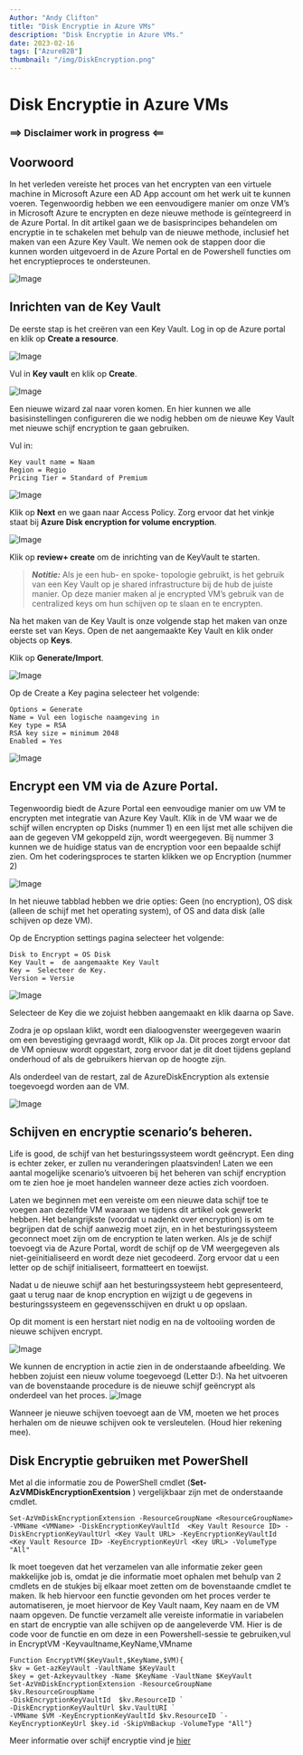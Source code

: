 ```yaml
---
Author: "Andy Clifton"
title: "Disk Encryptie in Azure VMs"
description: "Disk Encryptie in Azure VMs."
date: 2023-02-16
tags: ["AzureB2B"]
thumbnail: "/img/DiskEncryption.png"
---
```


# Disk Encryptie in Azure VMs

### ==> Disclaimer work in progress <==

## Voorwoord
In het verleden vereiste het proces van het encrypten van een virtuele machine in Microsoft Azure een AD App account om het werk uit te kunnen voeren.
Tegenwoordig hebben we een eenvoudigere manier om onze VM’s in Microsoft Azure te encrypten en deze nieuwe methode is geïntegreerd in de Azure Portal.
In dit artikel gaan we de basisprincipes behandelen om encryptie in te schakelen met behulp van de nieuwe methode, inclusief het maken van een Azure Key Vault.
We nemen ook de stappen door die kunnen worden uitgevoerd in de Azure Portal en de Powershell functies om het encryptieproces te ondersteunen.

![Image](/Images/Encryptie/Diagram.png)

## Inrichten van de Key Vault
De eerste stap is het creëren van een Key Vault.
Log in op de Azure portal en klik op **Create a resource**.

![Image](/Images/Encryptie/CreateResource.png)

Vul in **Key vault** en klik op **Create**.

![Image](/Images/Encryptie/CreateKeyvault.png)

Een nieuwe wizard zal naar voren komen. En hier kunnen we alle basisinstellingen configureren die we nodig hebben om de nieuwe Key Vault met nieuwe schijf encryption te gaan gebruiken.

Vul in: 
~~~
Key vault name = Naam 
Region = Regio
Pricing Tier = Standard of Premium
~~~
![Image](/Images/Encryptie/KeyvaultSettings.png)

Klik op **Next** en we gaan naar Access Policy. 
Zorg ervoor dat het vinkje staat bij **Azure Disk encryption for volume encryption**. 

![Image](/Images/Encryptie/ResourceAccess.png)

Klik op **review+ create** om de inrichting van de KeyVault te starten.


> **_Notitie:_** Als je een hub- en spoke- topologie gebruikt, is het gebruik van een Key Vault op je shared infrastructure bij de hub de juiste manier.
Op deze manier maken al je encrypted VM’s gebruik van de centralized keys om hun schijven op te slaan en te encrypten.

Na het maken van de Key Vault is onze volgende stap het maken van onze eerste set van Keys. Open de net aangemaakte Key Vault en klik onder objects op **Keys**.

Klik op **Generate/Import**.

![Image](/Images/Encryptie/Keys.png)

Op de Create a Key pagina selecteer het volgende:
~~~
Options = Generate
Name = Vul een logische naamgeving in
Key type = RSA
RSA key size = minimum 2048
Enabled = Yes
~~~

![Image](/Images/Encryptie/CreateKeys.png)

## Encrypt een VM via de Azure Portal.


Tegenwoordig biedt de Azure Portal een eenvoudige manier om uw VM te encrypten met integratie van Azure Key Vault.
Klik in de VM waar we de schijf willen encrypten op Disks (nummer 1) en een lijst met alle schijven die aan de gegeven VM gekoppeld zijn, wordt weergegeven.
Bij nummer 3 kunnen we de huidige status van de encryption  voor een bepaalde schijf zien.
Om het coderingsproces te starten klikken we op Encryption (nummer 2)

![Image](/Images/Encryptie/EncryptDisk.png)

In het nieuwe tabblad hebben we drie opties: Geen (no encryption), OS disk (alleen de schijf met het operating system), of OS and data disk (alle schijven op deze VM).

Op de Encryption settings pagina selecteer het volgende:

~~~~
Disk to Encrypt = OS Disk
Key Vault =  de aangemaakte Key Vault
Key =  Selecteer de Key.
Version = Versie 
~~~~
![Image](/Images/Encryptie/Encryptionsettings.png)

Selecteer de Key die we zojuist hebben aangemaakt en klik daarna op Save.

Zodra je op opslaan klikt, wordt een dialoogvenster weergegeven waarin om een bevestiging gevraagd wordt, Klik op Ja.
Dit proces zorgt ervoor dat de VM opnieuw wordt opgestart, zorg ervoor dat je dit doet tijdens gepland onderhoud of als de gebruikers hiervan op de hoogte zijn.

Als onderdeel van de restart, zal de AzureDiskEncryption als extensie toegevoegd worden aan de VM.

![Image](/Images/Encryptie/AzureDiskEncryptionExtensie.png)


## Schijven en encryptie scenario’s beheren.

Life is good, de schijf van het besturingssysteem wordt geëncrypt.
Een ding is echter zeker, er zullen nu veranderingen plaatsvinden!
Laten we een aantal mogelijke scenario’s uitvoeren bij het beheren van schijf encryption om te zien hoe je moet handelen wanneer deze acties zich voordoen.

Laten we beginnen met een vereiste om een nieuwe data schijf toe te voegen aan dezelfde VM waaraan we tijdens dit artikel ook gewerkt hebben.
Het belangrijkste (voordat u nadenkt over encryption) is om te begrijpen dat de schijf aanwezig moet zijn, en in het besturingssysteem geconnect moet zijn om de encryption te laten werken.
Als je de schijf toevoegt via de Azure Portal, wordt de schijf op de VM weergegeven als niet-geïnitialiseerd  en wordt deze niet gecodeerd.
Zorg ervoor dat u een letter op de schijf initialiseert, formatteert en toewijst.

Nadat u de nieuwe schijf aan het besturingssysteem hebt gepresenteerd,
gaat u terug naar de knop encryption en wijzigt u de gegevens in besturingssysteem en gegevensschijven en drukt u op opslaan.

Op dit moment is een herstart niet nodig en na de voltooiing worden de nieuwe schijven encrypt.

![Image](/Images/Encryptie/Encryptdatadisk.png)


We kunnen de encryption in actie zien in de onderstaande afbeelding.
We hebben zojuist een nieuw volume toegevoegd (Letter D:). Na het uitvoeren van de bovenstaande procedure is de nieuwe schijf geëncrypt als onderdeel van het proces.
![Image](/Images/Encryptie/DataDisk.png)

Wanneer je nieuwe schijven toevoegt aan de VM, moeten we het proces herhalen om de nieuwe schijven ook te versleutelen. (Houd hier rekening mee).


## Disk Encryptie gebruiken met PowerShell

Met al die informatie zou de PowerShell cmdlet (**Set-AzVMDiskEncryptionExentsion** ) vergelijkbaar zijn met de onderstaande cmdlet.

```
Set-AzVmDiskEncryptionExtension -ResourceGroupName <ResourceGroupName> -VMName <VMName> -DiskEncryptionKeyVaultId  <Key Vault Resource ID> -DiskEncryptionKeyVaultUrl <Key Vault URL> -KeyEncryptionKeyVaultId <Key Vault Resource ID> -KeyEncryptionKeyUrl <Key URL> -VolumeType "All"
```
Ik moet toegeven dat het verzamelen van alle informatie zeker geen makkelijke job is, omdat je die informatie moet ophalen met behulp van 2 cmdlets en de stukjes bij elkaar moet zetten om de bovenstaande cmdlet te maken.
Ik heb hiervoor een functie gevonden om het proces verder te automatiseren, je moet hiervoor de Key Vault naam, Key naam en de VM naam opgeven.
De functie verzamelt alle vereiste informatie in variabelen en start de encryptie van alle schijven op de aangeleverde VM.
Hier is de code voor de functie en om deze in een Powershell-sessie te gebruiken,vul in EncryptVM -Keyvaultname,KeyName,VMname


````
Function EncryptVM($KeyVault,$KeyName,$VM){
$kv = Get-azKeyVault -VaultName $KeyVault
$key = get-Azkeyvaultkey -Name $KeyName -VaultName $KeyVault
Set-AzVmDiskEncryptionExtension -ResourceGroupName $kv.ResourceGroupName `
-DiskEncryptionKeyVaultId  $kv.ResourceID `
-DiskEncryptionKeyVaultUrl $kv.VaultURI `
-VMName $VM -KeyEncryptionKeyVaultId $kv.ResourceID `-KeyEncryptionKeyUrl $key.id -SkipVmBackup -VolumeType "All"}

````

Meer informatie over schijf encryptie vind je [hier](https://learn.microsoft.com/en-us/azure/virtual-machines/windows/disk-encryption-faq#can-i-encrypt-both-boot-and-data-volumes-with-azure-disk-encryption)


